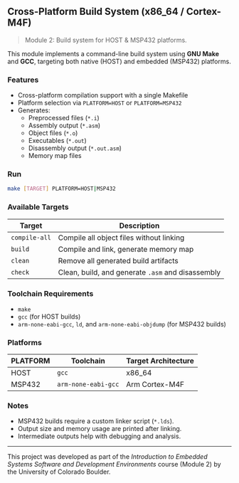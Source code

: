 ## Cross-Platform Build System (x86_64 / Cortex-M4F)

> Module 2: Build system for HOST & MSP432 platforms.

This module implements a command-line build system using **GNU Make** and **GCC**, targeting both native (HOST) and embedded (MSP432) platforms.

### Features

- Cross-platform compilation support with a single Makefile
- Platform selection via `PLATFORM=HOST` or `PLATFORM=MSP432`
- Generates:
  - Preprocessed files (`*.i`)
  - Assembly output (`*.asm`)
  - Object files (`*.o`)
  - Executables (`*.out`)
  - Disassembly output (`*.out.asm`)
  - Memory map files

### Run

```bash
make [TARGET] PLATFORM=HOST|MSP432
```

### Available Targets

| Target        | Description                                                   |
| ------------- | ------------------------------------------------------------- |
| `compile-all` | Compile all object files without linking                      |
| `build`       | Compile and link, generate memory map                         |
| `clean`       | Remove all generated build artifacts                          |
| `check`       | Clean, build, and generate `.asm` and disassembly             |

### Toolchain Requirements

* `make`
* `gcc` (for HOST builds)
* `arm-none-eabi-gcc`, `ld`, and `arm-none-eabi-objdump` (for MSP432 builds)

### Platforms

| PLATFORM | Toolchain           | Target Architecture |
| -------- | ------------------- | ------------------- |
| HOST     | `gcc`               | x86_64              |
| MSP432   | `arm-none-eabi-gcc` | Arm Cortex-M4F      |

### Notes

* MSP432 builds require a custom linker script (`*.lds`).
* Output size and memory usage are printed after linking.
* Intermediate outputs help with debugging and analysis.

---

This project was developed as part of the *Introduction to Embedded Systems Software and Development Environments* course (Module 2) by the University of Colorado Boulder.

